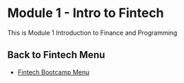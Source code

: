 # Module 1 - Intro to Fintech

This is Module 1 Introduction to Finance and Programming

## Back to Fintech Menu

* [Fintech Bootcamp Menu](https://github.com/d4np3/fintech)